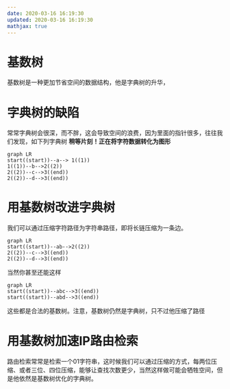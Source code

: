 ```yaml
---
date: 2020-03-16 16:19:30
updated: 2020-03-16 16:19:30
mathjax: true
---
```


# 基数树
 基数树是一种更加节省空间的数据结构，他是字典树的升华，
# 字典树的缺陷
 常常字典树会很深，而不胖，这会导致空间的浪费，因为里面的指针很多，往往我们发现，如下列字典树
 **稍等片刻！正在将字符数据转化为图形**
```mermaid
graph LR
start((start))--a--> 1((1))
1((1))--b-->2((2))
2((2))--c-->3((end))
2((2))--d-->3((end))
```
# 用基数树改进字典树
 我们可以通过压缩字符路径为字符串路径，即将长链压缩为一条边。
```mermaid
graph LR
start((start))--ab-->2((2))
2((2))--c-->3((end))
2((2))--d-->3((end))
```

 当然你甚至还能这样
```mermaid
graph LR
start((start))--abc-->3((end))
start((start))--abd-->3((end))
```

 这些都是合法的基数树。注意，基数树仍然是字典树，只不过他压缩了路径


# 用基数树加速IP路由检索
 路由检索常常是检索一个01字符串，这时候我们可以通过压缩的方式，每两位压缩、或者三位、四位压缩，能够让查找次数更少，当然这样做可能会牺牲空间，但是他依然是基数树优化的字典树。